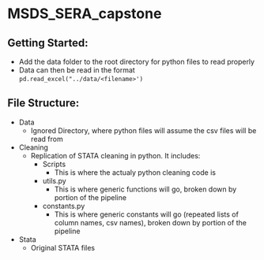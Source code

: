 # MSDS_SERA_capstone

## Getting Started:

- Add the data folder to the root directory for python files to read properly
- Data can then be read in the format `pd.read_excel("../data/<filename>')`

## File Structure:

- Data
  - Ignored Directory, where python files will assume the csv files will be read from
- Cleaning
  - Replication of STATA cleaning in python. It includes:
    - Scripts
      - This is where the actualy python cleaning code is
    - utils.py
      - This is where generic functions will go, broken down by portion of the pipeline
    - constants.py
      - This is where generic constants will go (repeated lists of column names, csv names), broken down by portion of the pipeline
- Stata
  - Original STATA files
